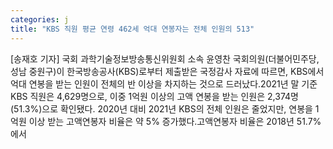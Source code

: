 ```yaml
---
categories: j
title: "KBS 직원 평균 연령 462세 억대 연봉자는 전체 인원의 513"
---
```

[송재호 기자] 국회 과학기술정보방송통신위원회 소속 윤영찬 국회의원(더불어민주당, 성남 중원구)이 한국방송공사(KBS)로부터 제출받은 국정감사 자료에 따르면, KBS에서 억대 연봉을 받는 인원이 전체의 반 이상을 차지하는 것으로 드러났다.2021년 말 기준 KBS 직원은 4,629명으로, 이중 1억원 이상의 고액 연봉을 받는 인원은 2,374명(51.3%)으로 확인됐다. 2020년 대비 2021년 KBS의 전체 인원은 줄었지만, 연봉을 1억원 이상 받는 고액연봉자 비율은 약 5% 증가했다.고액연봉자 비율은 2018년 51.7%에서